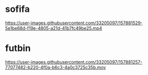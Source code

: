 # sofifa



https://user-images.githubusercontent.com/33205097/157881529-5e1be68d-f19e-4805-a21d-41b7fc49be25.mp4



# futbin 


https://user-images.githubusercontent.com/33205097/157881257-77077482-b220-4f0a-b6c3-4a0c3725c35b.mov


